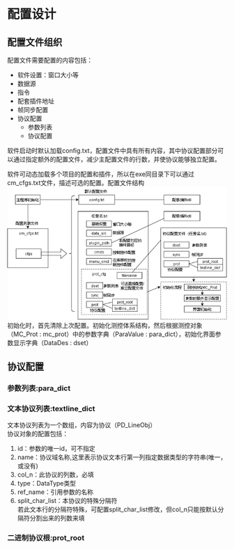 配置设计  
======  
## 配置文件组织  
配置文件需要配置的内容包括：
- 软件设置：窗口大小等
- 数据源
- 指令
- 配套插件地址
- 帧同步配置
- 协议配置
  - 参数列表
  - 协议配置

软件启动时默认加载config.txt，配置文件中具有所有内容，其中协议配置部分可以通过指定额外的配置文件，减少主配置文件的行数，并使协议能够独立配置。

软件可动态加载多个项目的配置和插件，所以在exe同目录下可以通过cm_cfgs.txt文件，描述可选的配置。配置文件结构  
![image](draft/配置结构.png)  
初始化时，首先清除上次配置。初始化测控体系结构，然后根据测控对象（MC_Prot : mc_prot）中的参数字典（ParaValue : para_dict），初始化界面参数显示字典（DataDes : dset）
## 协议配置
### 参数列表:para_dict  
### 文本协议列表:textline_dict  
文本协议列表为一个数组，内容为协议（PD_LineObj）  
协议对象的配置包括：  
1. id：参数的唯一id，可不指定  
1. name：协议域名称,这里表示协议文本行第一列指定数据类型的字符串(唯一，或没有)  
1. col_n：此协议的列数，必填  
1. type：DataType类型  
1. ref_name：引用参数的名称  
1. split_char_list：本协议的特殊分隔符  
若此文本行的分隔符特殊，可配置split_char_list修改，但col_n只能按默认分隔符分割出来的列数来填  
### 二进制协议根:prot_root  
